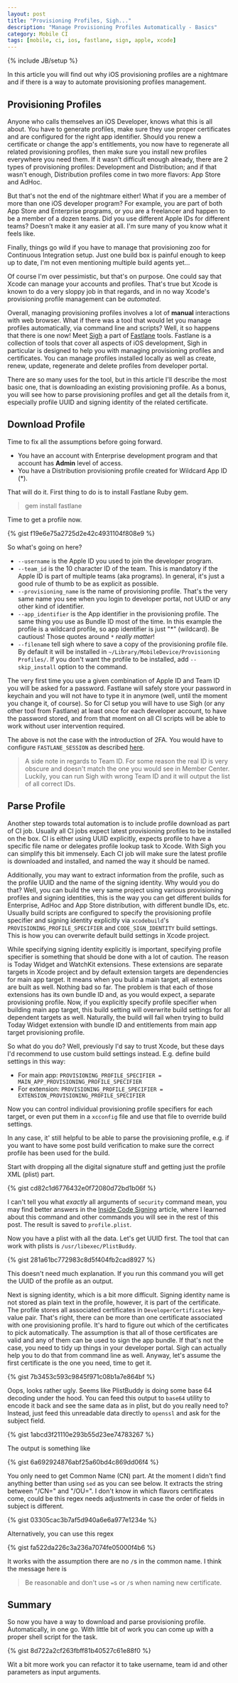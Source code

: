 ```yaml
---
layout: post
title: "Provisioning Profiles, Sigh..."
description: "Manage Provisioning Profiles Automatically - Basics"
category: Mobile CI
tags: [mobile, ci, ios, fastlane, sign, apple, xcode]
---
```

{% include JB/setup %}

In this article you will find out why iOS provisioning profiles are a nightmare and if there is a way to automate provisioning profiles management.

<!--more-->

## Provisioning Profiles

Anyone who calls themselves an iOS Developer, knows what this is all about. You have to generate profiles, make sure they use proper certificates and are configured for the right app identifier. Should you renew a certificate or change the app's entitlements, you now have to regenerate all related provisioning profiles, then make sure you install new profiles everywhere you need them. If it wasn't difficult enough already, there are 2 types of provisioning profiles: Development and Distribution; and if that wasn't enough, Distribution profiles come in two more flavors: App Store and AdHoc.

But that's not the end of the nightmare either! What if you are a member of more than one iOS developer program? For example, you are part of both App Store and Enterprise programs, or you are a freelancer and happen to be a member of a dozen teams. Did you use different Apple IDs for different teams? Doesn't make it any easier at all. I'm sure many of you know what it feels like.

Finally, things go wild if you have to manage that provisioning zoo for Continuous Integration setup. Just one build box is painful enough to keep up to date, I'm not even mentioning multiple build agents yet...

Of course I'm over pessimistic, but that's on purpose. One could say that Xcode can manage your accounts and profiles. That's true but Xcode is known to do a very sloppy job in that regards, and in no way Xcode's provisioning profile management can be _automated_.

Overall, managing provisioning profiles involves a lot of **manual** interactions with web browser. What if there was a tool that would let you manage profiles automatically, via command line and scripts? Well, it so happens that there is one now! Meet [Sigh](https://docs.fastlane.tools/actions/sigh/) a part of [Fastlane](https://docs.fastlane.tools/) tools. Fastlane is a collection of tools that cover all aspects of iOS development, Sigh in particular is designed to help you with managing provisioning profiles and certificates. You can manage profiles installed locally as well as create, renew, update, regenerate and delete profiles from developer portal.

There are so many uses for the tool, but in this article I'll describe the most basic one, that is downloading an existing provisioning profile. As a bonus, you will see how to parse provisioning profiles and get all the details from it, especially profile UUID and signing identity of the related certificate.

## Download Profile

Time to fix all the assumptions before going forward.

- You have an account with Enterprise development program and that account has **Admin** level of access.
- You have a Distribution provisioning profile created for Wildcard App ID (*).

That will do it. First thing to do is to install Fastlane Ruby gem.

> gem install fastlane

Time to get a profile now.

{% gist f19e6e75a2725d2e42c4931104f808e9 %}

So what's going on here?

* `--username` is the Apple ID you used to join the developer program.
* `--team_id` is the 10 character ID of the team. This is mandatory if the Apple ID is part of multiple teams (aka programs). In general, it's just a good rule of thumb to be as explicit as possible.
* `--provisioning_name` is the name of provisioning profile. That's the very same name you see when you login to developer portal, not UUID or any other kind of identifier.
* `--app_identifier` is the App identifier in the provisioning profile. The same thing you use as Bundle ID most of the time. In this example the profile is a wildcard profile, so app identifier is just "*" (wildcard). Be cautious! Those quotes around `*` _really matter_!
* `--filename` tell sigh where to save a copy of the provisioning profile file. By default it will be installed in `~/Library/MobileDevice/Provisioning Profiles/`. If you don't want the profile to be installed, add `--skip_install` option to the command.

The very first time you use a given combination of Apple ID and Team ID you will be asked for a password. Fastlane will safely store your password in keychain and you will not have to type it in anymore (well, until the moment you change it, of course). So for CI setup you will have to use Sigh (or any other tool from Fastlane) at least once for each developer account, to have the password stored, and from that moment on all CI scripts will be able to work without user intervention required.

The above is not the case with the introduction of 2FA. You would have to configure `FASTLANE_SESSION` as described [here](https://github.com/fastlane/fastlane/tree/master/spaceship#support-for-ci-machines).

> A side note in regards to Team ID. For some reason the real ID is very obscure and doesn't match the one you would see in Member Center. Luckily, you can run Sigh with wrong Team ID and it will output the list of all correct IDs.

## Parse Profile

Another step towards total automation is to include profile download as part of CI job. Usually all CI jobs expect latest provisioning profiles to be installed on the box. CI is either using UUID explicitly, expects profile to have a specific file name or delegates profile lookup task to Xcode. With Sigh you can simplify this bit immensely. Each CI job will make sure the latest profile is downloaded and installed, and named the way it should be named.

Additionally, you may want to extract information from the profile, such as the profile UUID and the name of the signing identity. Why would you do that? Well, you can build the very same project using various provisioning profiles and signing identities, this is the way you can get different builds for Enterprise, AdHoc and App Store distribution, with different bundle IDs, etc. Usually build scripts are configured to specify the provisioning profile specifier and signing identity explicitly via `xcodebuild`'s `PROVISIONING_PROFILE_SPECIFIER` and `CODE_SIGN_IDENTITY` build settings. This is how you can overwrite default build settings in Xcode project.

While specifying signing identity explicitly is important, specifying profile specifier is something that should be done with a lot of caution. The reason is Today Widget and WatchKit extensions. These extensions are separate targets in Xcode project and by default extension targets are dependencies for main app target. It means when you build a main target, all extensions are built as well. Nothing bad so far. The problem is that each of those extensions has its own bundle ID and, as you would expect, a separate provisioning profile. Now, if you explicitly specify profile specifier when building main app target, this build setting will overwrite build settings for all dependent targets as well. Naturally, the build will fail when trying to build Today Widget extension with bundle ID and entitlements from main app target provisioning profile.

So what do you do? Well, previously I'd say to trust Xcode, but these days I'd recommend to use custom build settings instead. E.g. define build settings in this way:

- For main app: `PROVISIONING_PROFILE_SPECIFIER = MAIN_APP_PROVISIONING_PROFILE_SPECIFIER`
- For extension: `PROVISIONING_PROFILE_SPECIFIER = EXTENSION_PROVISIONING_PROFILE_SPECIFIER`

Now you can control individual provisioning profile specifiers for each target, or even put them in a `xcconfig` file and use that file to override build settings.

In any case, it' still helpful to be able to parse the provisioning profile, e.g. if you want to have some post build verification to make sure the correct profile has been used for the build.

Start with dropping all the digital signature stuff and getting just the profile XML (plist) part.

{% gist cd82c1d6776432e0f72080d72bd1b06f %}

I can't tell you what _exactly_ all arguments of `security` command mean, you may find better answers in the [Inside Code Signing](http://www.objc.io/issue-17/inside-code-signing.html) article, where I learned about this command and other commands you will see in the rest of this post. The result is saved to `profile.plist`.

Now you have a plist with all the data. Let's get UUID first. The tool that can work with plists is `/usr/libexec/PlistBuddy`.

{% gist 281a61bc772983c8d5f404fb2cad8927 %}

This doesn't need much explanation. If you run this command you will get the UUID of the profile as an output.

Next is signing identity, which is a bit more difficult. Signing identity name is not stored as plain text in the profile, however, it is part of the certificate. The profile stores all associated certificates in `DeveloperCertificates` key-value pair. That's right, there can be more than one certificate associated with one provisioning profile. It's hard to figure out which of the certificates to pick automatically. The assumption is that all of those certificates are valid and any of them can be used to sign the app bundle. If that's not the case, you need to tidy up things in your developer portal. Sigh can actually help you to do that from command line as well. Anyway, let's assume the first certificate is the one you need, time to get it.

{% gist 7b3453c593c9845f971c08b1a7e864bf %}

Oops, looks rather ugly. Seems like PlistBuddy is doing some base 64 decoding under the hood. You can feed this output to `base64` utility to encode it back and see the same data as in plist, but do you really need to? Instead, just feed this unreadable data directly to `openssl` and ask for the subject field.

{% gist 1abcd3f21110e293b55d23ee74783267 %}

The output is something like

{% gist 6a692924876abf25a60bd4c869dd06f4 %}

You only need to get Common Name (CN) part. At the moment I didn't find anything better than using `sed` as you can see below. It extracts the string between "/CN=" and "/OU=". I don't know in which flavors certificates come, could be this regex needs adjustments in case the order of fields in subject is different.

{% gist 03305cac3b7af5d940a6e6a977e1234e %}

Alternatively, you can use this regex

{% gist fa522da226c3a236a7074fe05000f4b6 %}

It works with the assumption there are no `/`s in the common name. I think the message here is

> Be reasonable and don't use `=`s or `/`s when naming new certificate.

## Summary

So now you have a way to download and parse provisioning profile. Automatically, in one go. With little bit of work you can come up with a proper shell script for the task.

{% gist 8d722a2cf263fbff81b40527c61e88f0 %}

Wit a bit more work you can refactor it to take username, team id and other parameters as input arguments.
